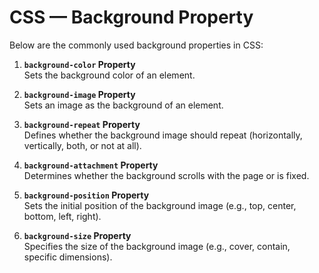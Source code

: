 # CSS — Background Property

Below are the commonly used background properties in CSS:

1. **`background-color` Property**  
   Sets the background color of an element.

2. **`background-image` Property**  
   Sets an image as the background of an element.

3. **`background-repeat` Property**  
   Defines whether the background image should repeat (horizontally, vertically, both, or not at all).

4. **`background-attachment` Property**  
   Determines whether the background scrolls with the page or is fixed.

5. **`background-position` Property**  
   Sets the initial position of the background image (e.g., top, center, bottom, left, right).

6. **`background-size` Property**  
   Specifies the size of the background image (e.g., cover, contain, specific dimensions).
